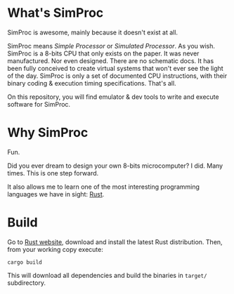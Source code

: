 # What's SimProc

SimProc is awesome, mainly because it doesn't exist at all. 

SimProc means _Simple Processor_ or _Simulated Processor_. As you wish. 
SimProc is a 8-bits CPU that only exists on the paper. It was never 
manufactured. Nor even designed. There are no schematic docs. It has
been fully conceived to create virtual systems that won't ever see the
light of the day. SimProc is only a set of documented CPU instructions,
with their binary coding & execution timing specifications. That's all.

On this repository, you will find emulator & dev tools to write and 
execute software for SimProc. 

# Why SimProc

Fun. 

Did you ever dream to design your own 8-bits microcomputer? I did. Many 
times. This is one step forward. 

It also allows me to learn one of the most interesting programming languages
we have in sight: [Rust](http://rust-lang.org/). 

# Build

Go to [Rust website](http://rust-lang.org/), download and install the latest 
Rust distribution. Then, from your working copy execute:

```
cargo build
```

This will download all dependencies and build the binaries in `target/` 
subdirectory. 
